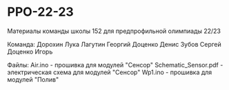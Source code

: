 # PPO-22-23
Материалы команды школы 152 для предпрофильной олимпиады 22/23

Команда:
Дорохин Лука
Лагутин Георгий
Доценко Денис
Зубов Сергей
Доценко Игорь

Файлы:
Air.ino - прошивка для модулей "Сенсор"
Schematic_Sensor.pdf - электрическая схема для модулей "Сенсор"
Wp1.ino - прошивка для модулей "Полив"
